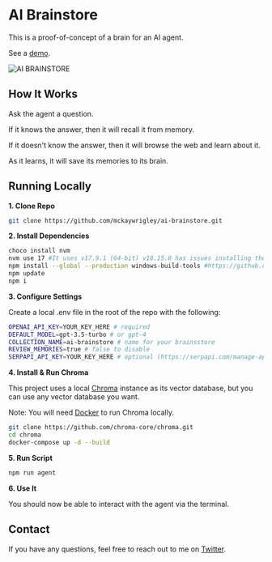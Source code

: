 # AI Brainstore

This is a proof-of-concept of a brain for an AI agent.

See a [demo](https://twitter.com/mckaywrigley/status/1647292799006707717?s=46&t=AowqkodyK6B4JccSOxSPew).

![AI BRAINSTORE](./public/screenshot.png)

## How It Works

Ask the agent a question.

If it knows the answer, then it will recall it from memory.

If it doesn't know the answer, then it will browse the web and learn about it.

As it learns, it will save its memories to its brain.

## Running Locally

**1. Clone Repo**

```bash
git clone https://github.com/mckaywrigley/ai-brainstore.git
```

**2. Install Dependencies**

```bash
choco install nvm
nvm use 17 #It uses v17.9.1 (64-bit) v18.15.0 has issues installing the hnswlib-node package
npm install --global --production windows-build-tools #https://github.com/nodejs/node-gyp/issues/849
npm update
npm i
```

**3. Configure Settings**

Create a local .env file in the root of the repo with the following:

```bash
OPENAI_API_KEY=YOUR_KEY_HERE # required
DEFAULT_MODEL=gpt-3.5-turbo # or gpt-4
COLLECTION_NAME=ai-brainstore # name for your brainsstore
REVIEW_MEMORIES=true # false to disable
SERPAPI_API_KEY=YOUR_KEY_HERE # optional (https://serpapi.com/manage-api-key)
```

**4. Install & Run Chroma**

This project uses a local [Chroma](https://www.trychroma.com/) instance as its vector database, but you can use any vector database you want.

Note: You will need [Docker](https://www.docker.com/) to run Chroma locally.

```bash
git clone https://github.com/chroma-core/chroma.git
cd chroma
docker-compose up -d --build
```

**5. Run Script**

```bash
npm run agent
```

**6. Use It**

You should now be able to interact with the agent via the terminal.

## Contact

If you have any questions, feel free to reach out to me on [Twitter](https://twitter.com/mckaywrigley).
